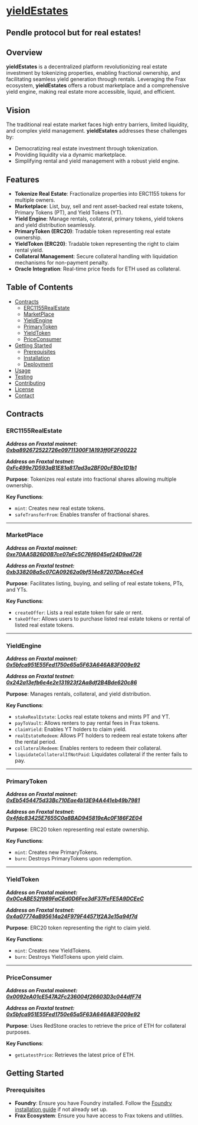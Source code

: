# [yieldEstates](https://yield-estates.vercel.app/)
Pendle protocol but for real estates!
---

## Overview

**yieldEstates** is a decentralized platform revolutionizing real estate investment by tokenizing properties, enabling fractional ownership, and facilitating seamless yield generation through rentals. Leveraging the Frax ecosystem, **yieldEstates** offers a robust marketplace and a comprehensive yield engine, making real estate more accessible, liquid, and efficient.

## Vision

The traditional real estate market faces high entry barriers, limited liquidity, and complex yield management. **yieldEstates** addresses these challenges by:
- Democratizing real estate investment through tokenization.
- Providing liquidity via a dynamic marketplace.
- Simplifying rental and yield management with a robust yield engine.

## Features

- **Tokenize Real Estate**: Fractionalize properties into ERC1155 tokens for multiple owners.
- **Marketplace**: List, buy, sell and rent asset-backed real estate tokens, Primary Tokens (PT), and Yield Tokens (YT).
- **Yield Engine**: Manage rentals, collateral, primary tokens, yield tokens and yield distribution seamlessly.
- **PrimaryToken (ERC20)**: Tradable token representing real estate ownership.
- **YieldToken (ERC20)**: Tradable token representing the right to claim rental yield.
- **Collateral Management**: Secure collateral handling with liquidation mechanisms for non-payment penalty.
- **Oracle Integration**: Real-time price feeds for ETH used as collateral.

## Table of Contents

- [Contracts](#contracts)
  - [ERC1155RealEstate](#erc1155realestate)
  - [MarketPlace](#marketplace)
  - [YieldEngine](#yieldengine)
  - [PrimaryToken](#primarytoken)
  - [YieldToken](#yieldtoken)
  - [PriceConsumer](#priceconsumer)
- [Getting Started](#getting-started)
  - [Prerequisites](#prerequisites)
  - [Installation](#installation)
  - [Deployment](#deployment)
- [Usage](#usage)
- [Testing](#testing)
- [Contributing](#contributing)
- [License](#license)
- [Contact](#contact)

## Contracts
  
### ERC1155RealEstate

***Address on Fraxtal mainnet: [0xba892672522726e09711300F1A193ff0F2F00222](https://fraxscan.com/address/0xba892672522726e09711300f1a193ff0f2f00222)***

***Address on Fraxtal testnet: [0xFc499e7D593aB1E81a817ad3a2BF00cFB0e1D1b1](https://holesky.fraxscan.com/address/0xFc499e7D593aB1E81a817ad3a2BF00cFB0e1D1b1)***

**Purpose**: Tokenizes real estate into fractional shares allowing multiple ownership.

**Key Functions**:
- `mint`: Creates new real estate tokens.
- `safeTransferFrom`: Enables transfer of fractional shares.

---

### MarketPlace

***Address on Fraxtal mainnet: [0xe70AA5B26D0B7ce07aFc5C76f6045af24D9ad726](https://fraxscan.com/address/0xe70AA5B26D0B7ce07aFc5C76f6045af24D9ad726)***

***Address on Fraxtal testnet: [0xb338208a5c07CA09262a0bf514e87207DAce4Ce4](https://holesky.fraxscan.com/address/0xb338208a5c07CA09262a0bf514e87207DAce4Ce4)***

**Purpose**: Facilitates listing, buying, and selling of real estate tokens, PTs, and YTs.

**Key Functions**:
- `createOffer`: Lists a real estate token for sale or rent.
- `takeOffer`: Allows users to purchase listed real estate tokens or rental of listed real estate tokens.

---
### YieldEngine

***Address on Fraxtal mainnet: [0x5bfca951E55Fed1750e65a5F63A646A83F009e92](https://fraxscan.com/address/0x5bfca951e55fed1750e65a5f63a646a83f009e92)***

***Address on Fraxtal testnet: [0x242a13efb6e4e2e131923f2Aa8df2B4Bde620c86](https://holesky.fraxscan.com/address/0x242a13efb6e4e2e131923f2Aa8df2B4Bde620c86)***

**Purpose**: Manages rentals, collateral, and yield distribution.

**Key Functions**:
- `stakeRealEstate`: Locks real estate tokens and mints PT and YT.
- `payToVault`: Allows renters to pay rental fees in Frax tokens.
- `claimYield`: Enables YT holders to claim yield.
- `realEstateRedeem`: Allows PT holders to redeem real estate tokens after the rental period.
- `collateralRedeem`: Enables renters to redeem their collateral.
- `liquidateCollateralIfNotPaid`: Liquidates collateral if the renter fails to pay.

---
### PrimaryToken

***Address on Fraxtal mainnet: [0xEb5454475d33Bc710Eae4b13E94A441eb49b7981](https://fraxscan.com/address/0xeb5454475d33bc710eae4b13e94a441eb49b7981)***

***Address on Fraxtal testnet: [0x4fdc83425E7655C0a8BAD945819eAc0F186F2E04](https://holesky.fraxscan.com/address/0x4fdc83425E7655C0a8BAD945819eAc0F186F2E04)***

**Purpose**: ERC20 token representing real estate ownership.

**Key Functions**:
- `mint`: Creates new PrimaryTokens.
- `burn`: Destroys PrimaryTokens upon redemption.

---
### YieldToken

***Address on Fraxtal mainnet: [0x0CeABE52f989FaCEd0D6Fee3dF37FeFE5A9DCEeC](https://fraxscan.com/address/0x0ceabe52f989faced0d6fee3df37fefe5a9dceec)***

***Address on Fraxtal testnet: [0x4a07774aB95614a24F979F44571f2A3e15a94f7d](https://holesky.fraxscan.com/address/0x4a07774aB95614a24F979F44571f2A3e15a94f7d)***

**Purpose**: ERC20 token representing the right to claim yield.

**Key Functions**:
- `mint`: Creates new YieldTokens.
- `burn`: Destroys YieldTokens upon yield claim.

---
### PriceConsumer

***Address on Fraxtal mainnet: [0x0092eA01cE547A2Fc236004f26603D3c044dfF74](https://fraxscan.com/address/0x0092ea01ce547a2fc236004f26603d3c044dff74)***

***Address on Fraxtal testnet: [0x5bfca951E55Fed1750e65a5F63A646A83F009e92](https://holesky.fraxscan.com/address/0x5bfca951E55Fed1750e65a5F63A646A83F009e92)***

**Purpose**: Uses RedStone oracles to retrieve the price of ETH for collateral purposes.

**Key Functions**:
- `getLatestPrice`: Retrieves the latest price of ETH.

## Getting Started

### Prerequisites

- **Foundry**: Ensure you have Foundry installed. Follow the [Foundry installation guide](https://github.com/foundry-rs/foundry) if not already set up.
- **Frax Ecosystem**: Ensure you have access to Frax tokens and utilities.

